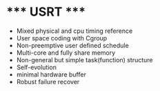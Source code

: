 # *** USRT ***
* Mixed physical and cpu timing reference
* User space coding with Cgroup
* Non-preemptive user defined schedule
* Multi-core and fully share memory
* Non-general but simple task(function) structure
* Self-evolution
* minimal hardware buffer
* Robust failure recover


